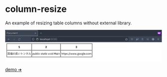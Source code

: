 # column-resize

An example of resizing table columns without external library.

![capture](./assets/capture.webp)

[demo ➔](https://boarwell.github.io/column-resize/build/)

